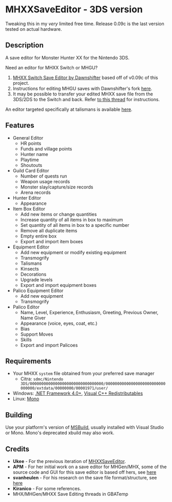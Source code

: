 # MHXXSaveEditor - 3DS version

Tweaking this in my _very_ limited free time. Release 0.09c is the last version tested on actual hardware.

## Description

A save editor for Monster Hunter XX for the Nintendo 3DS.

Need an editor for MHXX Switch or MHGU?
1. [MHXX Switch Save Editor by Dawnshifter](https://github.com/Dawnshifter/MHXXSwitchSaveEditor) based off of v0.09c of this project.
2. Instructions for editing MHGU saves with Dawnshifter's fork [here](https://gbatemp.net/threads/mhgu-save-editor.515460/).
3. It may be possible to transfer your edited MHXX save file from the 3DS/2DS to the Switch and back. Refer [to this thread](https://www.reddit.com/r/MonsterHunter/comments/6vtal5/mhxx_how_to_transfer_your_3ds_save_to_switchwith/) for instructions.

An editor targeted specifically at talismans is available [here](https://gbatemp.net/threads/release-mh-talisman-editor-for-mhxx-mhx-mhgen-mh4g-mh4u.411182).

## Features

- General Editor
  - HR points
  - Funds and village points
  - Hunter name
  - Playtime
  - Shoutouts
- Guild Card Editor
  - Number of quests run
  - Weapon usage records
  - Monster slay/capture/size records
  - Arena records
- Hunter Editor
  - Appearance
- Item Box Editor
  - Add new items or change quantities
  - Increase quantity of all items in box to maximum
  - Set quantity of all items in box to a specific number
  - Remove all duplicate items
  - Empty entire box
  - Export and import item boxes
- Equipment Editor
  - Add new equipment or modify existing equipment
  - Transmogrify
  - Talismans
  - Kinsects
  - Decorations
  - Upgrade levels
  - Export and import equipment boxes
- Palico Equipment Editor
  - Add new equipment
  - Transmogrify
- Palico Editor
  - Name, Level, Experience, Enthusiasm, Greeting, Previous Owner, Name Giver
  - Appearance (voice, eyes, coat, etc.)
  - Bias
  - Support Moves
  - Skills
  - Export and import Palicoes


## Requirements

- Your MHXX `system` file obtained from your preferred save manager
  - Citra: ```sdmc/Nintendo 3DS/00000000000000000000000000000000/00000000000000000000000000000000/extdata/00000000/00001971/user/```
- Windows: [.NET Framework 4.0+](http://www.microsoft.com/en-us/download/details.aspx?id=17851), [Visual C++ Redistributables](https://support.microsoft.com/en-us/help/2977003/the-latest-supported-visual-c-downloads)
- Linux: [Mono](https://www.mono-project.com/)

## Building
Use your platform's version of [MSBuild](https://github.com/Microsoft/msbuild), usually installed with Visual Studio or Mono. Mono's deprecated xbuild may also work.

## Credits
- **Ukee** - For the previous iteration of [MHXXSaveEditor](https://github.com/mineminemine/MHXXSaveEditor).
- **APM** - For her initial work on a save editor for MHGen/MHX, some of the source code and GUI for this save editor is based off hers, see [here](https://github.com/ezapm/APMMHXSaveEditor)  
- **svanheulen** - For his research on the save file format/structure, see [here](https://github.com/svanheulen/mhff/wiki)
- **Kiranico** - For some references.
- MHX/MHGen/MHXX Save Editing threads in GBATemp
